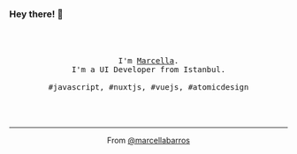 ### Hey there! 👋

<p align="center">
  <br>
  <br>
  <br>
  <samp> I'm <a href="https://www.linkedin.com/in/marcellabarros/">Marcella</a>.<br> I'm a UI Developer from Istanbul.<br><br>#javascript, #nuxtjs, #vuejs, #atomicdesign</samp>
  <br>
  <br>
  <br>
  <br>
</p>

------------
<p align="center">From <a href="https://github.com/marcellabarros">@marcellabarros</a></p>


